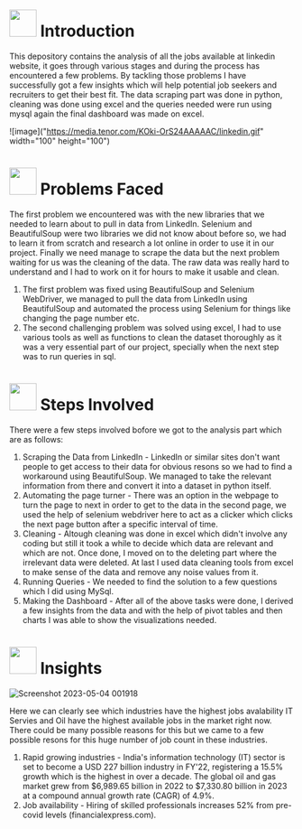 # 
# <img src="https://media.tenor.com/2ZexrTx-QSQAAAAC/linkedin.gif" width="48" height="48"> **Introduction**

This depository contains the analysis of all the jobs available at linkedin website, it goes through various stages and during the process has encountered a few problems. By tackling those problems I have successfully got a few insights which will help potential job seekers and recruiters to get their best fit. The data scraping part was done in python, cleaning was done using excel and the queries needed were run using mysql again the final dashboard was made on excel.



![image]("https://media.tenor.com/KOki-OrS24AAAAAC/linkedin.gif" width="100" height="100")



# <img src="https://media.tenor.com/ts5y4CC3OlYAAAAC/life-is-so-hard-long-day.gif" width="48" height="48"> **Problems Faced**

The first problem we encountered was with the new libraries that we needed to learn about to pull in data from LinkedIn. Selenium and BeautifulSoup were two    libraries we did not know about before so, we had to learn it from scratch and research a lot online in order to use it in our project. Finally we need manage to scrape the data but the next problem waiting for us was the cleaning of the data. The raw data was really hard to understand and I had to work on it for hours to make it usable and clean.
  1. The first problem was fixed using BeautifulSoup and Selenium WebDriver, we managed to pull the data from LinkedIn using BeautifulSoup and automated the process using Selenium for things like changing the page number etc.
  2. The second challenging problem was solved using excel, I had to use various tools as well as functions to clean the dataset thoroughly as it was a very essential part of our project, specially when the next step was to run queries in sql.
  

  
# <img src="https://media.tenor.com/S_MxiWkUAHMAAAAi/steps-baby-steps.gif" width="48" height="48"> **Steps Involved**

There were a few steps involved bofore we got to the analysis part which are as follows:
  1. Scraping the Data from LinkedIn - LinkedIn or similar sites don't want people to get access to their data for obvious resons so we had to find a workaround using BeautifulSoup. We managed to take the relevant information from there and convert it into a dataset in python itself.
  2. Automating the page turner - There was an option in the webpage to turn the page to next in order to get to the data in the second page, we used the help of selenium webdriver here to act as a clicker which clicks the next page button after a specific interval of time.
  3. Cleaning - Altough cleaning was done in excel which didn't involve any coding but still it took a while to decide which data are relevant and which are not. Once done, I moved on to the deleting part where the irrelevant data were deleted. At last I used data cleaning tools from excel to make sense of the data and remove any noise values from it.
  4. Running Queries - We needed to find the solution to a few questions which I did using MySql.
  5. Making the Dashboard - After all of the above tasks were done, I derived a few insights from the data and with the help of pivot tables and then charts I was able to show the visualizations needed.


# <img src="https://media.tenor.com/F7Y9A0SWAUcAAAAi/goal-circle.gif" width="48" height="48"> **Insights**

![Screenshot 2023-05-04 001918](https://user-images.githubusercontent.com/110715196/236014757-99a9d96a-baea-4519-932c-b38db1bad806.png)

Here we can clearly see which industries have the highest jobs avalability
IT Servies and Oil have the highest available jobs in the market right now. There could be many possible reasons for this but we came to a few possible resons for this huge number of job count in these industries.
  1. Rapid growing industries - India's information technology (IT) sector is set to become a USD 227 billion industry in FY'22, registering a 15.5% growth which is the highest in over a decade. The global oil and gas market grew from $6,989.65 billion in 2022 to $7,330.80 billion in 2023 at a compound annual growth rate (CAGR) of 4.9%.
  2. Job availability - Hiring of skilled professionals increases 52% from pre-covid levels (financialexpress.com).
